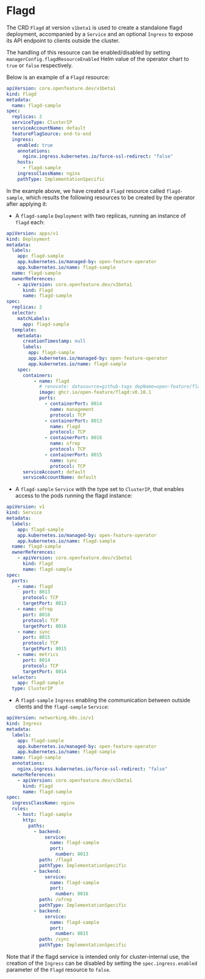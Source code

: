 # Flagd

The CRD `Flagd` at version `v1beta1` is used to create a standalone flagd deployment,
accompanied by a `Service` and an optional `Ingress` to expose its API
endpoint to clients outside the cluster.

The handling of this resource can be enabled/disabled by setting `managerConfig.flagdResourceEnabled` Helm value of the operator
chart to `true` or `false` respectively.

Below is an example of a `Flagd` resource:

```yaml
apiVersion: core.openfeature.dev/v1beta1
kind: Flagd
metadata:
  name: flagd-sample
spec:
  replicas: 2
  serviceType: ClusterIP
  serviceAccountName: default
  featureFlagSource: end-to-end
  ingress:
    enabled: true
    annotations:
      nginx.ingress.kubernetes.io/force-ssl-redirect: "false"
    hosts:
      - flagd-sample
    ingressClassName: nginx
    pathType: ImplementationSpecific
```

In the example above, we have created a `Flagd` resource called `flagd-sample`,
which results the following resources to be created by the operator
after applying it:

- A `flagd-sample` `Deployment` with two replicas, running an instance of `flagd` each:

```yaml
apiVersion: apps/v1
kind: Deployment
metadata:
  labels:
    app: flagd-sample
    app.kubernetes.io/managed-by: open-feature-operator
    app.kubernetes.io/name: flagd-sample
  name: flagd-sample
  ownerReferences:
    - apiVersion: core.openfeature.dev/v1beta1
      kind: Flagd
      name: flagd-sample
spec:
  replicas: 2
  selector:
    matchLabels:
      app: flagd-sample
  template:
    metadata:
      creationTimestamp: null
      labels:
        app: flagd-sample
        app.kubernetes.io/managed-by: open-feature-operator
        app.kubernetes.io/name: flagd-sample
    spec:
      containers:
          - name: flagd
            # renovate: datasource=github-tags depName=open-feature/flagd/flagd
            image: ghcr.io/open-feature/flagd:v0.10.1
            ports:
              - containerPort: 8014
                name: management
                protocol: TCP
              - containerPort: 8013
                name: flagd
                protocol: TCP
              - containerPort: 8016
                name: ofrep
                protocol: TCP
              - containerPort: 8015
                name: sync
                protocol: TCP
      serviceAccount: default
      serviceAccountName: default
```

- A `flagd-sample` `Service` with the type set to `ClusterIP`, that enables access to the pods
running the flagd instance:

```yaml
apiVersion: v1
kind: Service
metadata:
  labels:
    app: flagd-sample
    app.kubernetes.io/managed-by: open-feature-operator
    app.kubernetes.io/name: flagd-sample
  name: flagd-sample
  ownerReferences:
    - apiVersion: core.openfeature.dev/v1beta1
      kind: Flagd
      name: flagd-sample
spec:
  ports:
    - name: flagd
      port: 8013
      protocol: TCP
      targetPort: 8013
    - name: ofrep
      port: 8016
      protocol: TCP
      targetPort: 8016
    - name: sync
      port: 8015
      protocol: TCP
      targetPort: 8015
    - name: metrics
      port: 8014
      protocol: TCP
      targetPort: 8014
  selector:
    app: flagd-sample
  type: ClusterIP
```

- A `flagd-sample` `Ingress` enabling the communication between outside clients and the `flagd-sample` `Service`:

```yaml
apiVersion: networking.k8s.io/v1
kind: Ingress
metadata:
  labels:
    app: flagd-sample
    app.kubernetes.io/managed-by: open-feature-operator
    app.kubernetes.io/name: flagd-sample
  name: flagd-sample
  annotations:
    nginx.ingress.kubernetes.io/force-ssl-redirect: "false"
  ownerReferences:
    - apiVersion: core.openfeature.dev/v1beta1
      kind: Flagd
      name: flagd-sample
spec:
  ingressClassName: nginx
  rules:
    - host: flagd-sample
      http:
        paths:
          - backend:
              service:
                name: flagd-sample
                port:
                  number: 8013
            path: /flagd
            pathType: ImplementationSpecific
          - backend:
              service:
                name: flagd-sample
                port:
                  number: 8016
            path: /ofrep
            pathType: ImplementationSpecific
          - backend:
              service:
                name: flagd-sample
                port:
                  number: 8015
            path: /sync
            pathType: ImplementationSpecific
```

Note that if the flagd service is intended only for cluster-internal use, the creation of the `Ingress` can be disabled
by setting the `spec.ingress.enabled` parameter of the `Flagd` resource to `false`.
